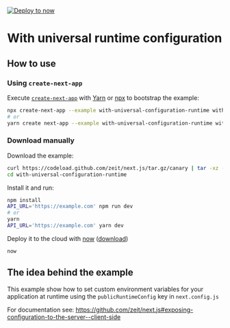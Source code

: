 [![Deploy to now](https://deploy.now.sh/static/button.svg)](https://deploy.now.sh/?repo=https://github.com/zeit/next.js/tree/master/examples/with-universal-configuration-runtime)

# With universal runtime configuration

## How to use

### Using `create-next-app`

Execute [`create-next-app`](https://github.com/segmentio/create-next-app) with [Yarn](https://yarnpkg.com/lang/en/docs/cli/create/) or [npx](https://github.com/zkat/npx#readme) to bootstrap the example:

```bash
npx create-next-app --example with-universal-configuration-runtime with-universal-configuration-runtime-app
# or
yarn create next-app --example with-universal-configuration-runtime with-universal-configuration-runtime-app
```

### Download manually

Download the example:

```bash
curl https://codeload.github.com/zeit/next.js/tar.gz/canary | tar -xz --strip=2 next.js-canary/examples/with-universal-configuration-runtime
cd with-universal-configuration-runtime
```

Install it and run:

```bash
npm install
API_URL='https://example.com' npm run dev
# or
yarn
API_URL='https://example.com' yarn dev
```

Deploy it to the cloud with [now](https://zeit.co/now) ([download](https://zeit.co/download))

```bash
now
```

## The idea behind the example

This example show how to set custom environment variables for your application at runtime using the `publicRuntimeConfig` key in `next.config.js`

For documentation see: https://github.com/zeit/next.js#exposing-configuration-to-the-server--client-side
